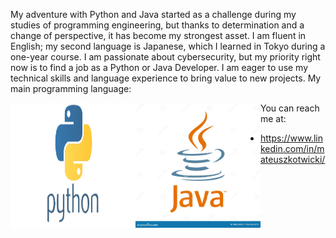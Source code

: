 My adventure with Python and Java started as a challenge during my studies of programming engineering, but thanks to determination and a change of perspective, it has become my strongest asset. I am fluent in English; my second language is Japanese, which I learned in Tokyo during a one-year course. I am passionate about cybersecurity, but my priority right now is to find a job as a Python or Java Developer. I am eager to use my technical skills and language experience to bring value to new projects. My main programming language:


<img align="left" width="200" height="200" src="https://github.com/Matekotw/scr-fastapi/blob/main/python%20logo.png"> 
<img align="left" width="200" height="200" src="https://github.com/Matekotw/scr-todo-java/blob/main/java%20logo.jpg">










You can reach me at: 
 * https://www.linkedin.com/in/mateuszkotwicki/
<!---
Matekotw/Matekotw is a ✨ special ✨ repository because its `README.md` (this file) appears on your GitHub profile.
You can click the Preview link to take a look at your changes.
--->
